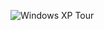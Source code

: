 ![Windows XP Tour](https://github.com/yude/yude/assets/14804458/1f6d24ca-ae47-47a9-9a2e-29f1e325b9d7)
